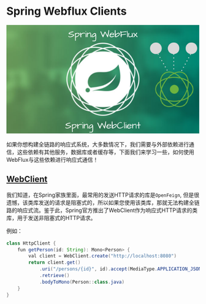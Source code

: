# Spring Webflux Clients

![Spring webflux clients](../images/spring-webflux-clients.png)

如果你想构建全链路的响应式系统，大多数情况下，我们需要与外部依赖进行通信，这些依赖有其他服务，数据库或者缓存等，下面我们来学习一些，如何使用WebFlux与这些依赖进行响应式通信！

## [WebClient](https://docs.spring.io/spring-framework/reference/web/webflux-webclient.html)

我们知道，在Spring家族里面，最常用的发送HTTP请求的库是`OpenFeign`, 但是很遗憾，该类库发送的请求是阻塞式的，所以如果您使用该类库，那就无法构建全链路的响应式流。鉴于此，Spring官方推出了WebClient作为响应式HTTP请求的类库，用于发送非阻塞式的HTTP请求。

例如：
```java
class HttpClient {
    fun getPerson(id: String): Mono<Person> {
        val client = WebClient.create("http://localhost:8080")
        return client.get()
            .uri("/persons/{id}", id).accept(MediaType.APPLICATION_JSON)
            .retrieve()
            .bodyToMono(Person::class.java)
    }
}
```


